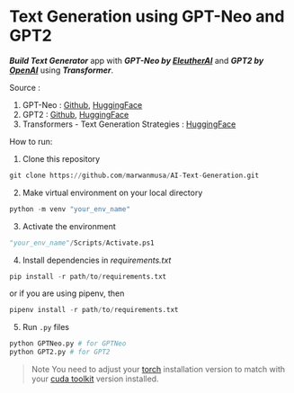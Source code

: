 # Text Generation using GPT-Neo and GPT2
***Build Text Generator*** app with ***GPT-Neo by [EleutherAI](https://github.com/EleutherAI)*** and ***GPT2 by [OpenAI](https://github.com/openai)*** using ***Transformer***.

Source :
1. GPT-Neo : [Github](https://github.com/EleutherAI/gpt-neo), [HuggingFace](https://huggingface.co/docs/transformers/model_doc/gpt_neo)
2. GPT2 : [Github](https://github.com/openai/gpt-2), [HuggingFace](https://huggingface.co/docs/transformers/model_doc/gpt2)
3. Transformers - Text Generation Strategies : [HuggingFace](https://huggingface.co/docs/transformers/generation_strategies)

How to run:
1. Clone this repository
```python
git clone https://github.com/marwanmusa/AI-Text-Generation.git
```
2. Make virtual environment on your local directory
```python
python -m venv "your_env_name"
```
3. Activate the environment
```python
"your_env_name"/Scripts/Activate.ps1
```
4. Install dependencies in *requirements.txt*
```python
pip install -r path/to/requirements.txt
```
or if you are using pipenv, then
```python
pipenv install -r path/to/requirements.txt
```
5. Run `.py` files
```python
python GPTNeo.py # for GPTNeo
python GPT2.py # for GPT2
```

> Note
> You need to adjust your [torch](https://pytorch.org/) installation version to match with your [cuda toolkit](https://developer.nvidia.com/cuda-toolkit) version installed.